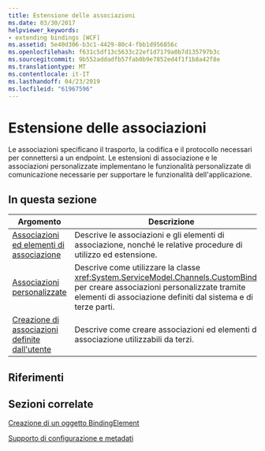 ```yaml
---
title: Estensione delle associazioni
ms.date: 03/30/2017
helpviewer_keywords:
- extending bindings [WCF]
ms.assetid: 5e40d306-b3c1-4429-80c4-fbb1d956856c
ms.openlocfilehash: f631c5df13c5633c22ef1d7179a0b7d135797b3c
ms.sourcegitcommit: 9b552addadfb57fab0b9e7852ed4f1f1b8a42f8e
ms.translationtype: MT
ms.contentlocale: it-IT
ms.lasthandoff: 04/23/2019
ms.locfileid: "61967596"
---
```

# <a name="extending-bindings"></a>Estensione delle associazioni
Le associazioni specificano il trasporto, la codifica e il protocollo necessari per connettersi a un endpoint. Le estensioni di associazione e le associazioni personalizzate implementano le funzionalità personalizzate di comunicazione necessarie per supportare le funzionalità dell'applicazione.  
  
## <a name="in-this-section"></a>In questa sezione  
  
|Argomento|Descrizione|  
|-----------|-----------------|  
|[Associazioni ed elementi di associazione](../../../../docs/framework/wcf/extending/bindings-and-binding-elements.md)|Descrive le associazioni e gli elementi di associazione, nonché le relative procedure di utilizzo ed estensione.|  
|[Associazioni personalizzate](../../../../docs/framework/wcf/extending/custom-bindings.md)|Descrive come utilizzare la classe <xref:System.ServiceModel.Channels.CustomBinding> per creare associazioni personalizzate tramite elementi di associazione definiti dal sistema e di terze parti.|  
|[Creazione di associazioni definite dall'utente](../../../../docs/framework/wcf/extending/creating-user-defined-bindings.md)|Descrive come creare associazioni ed elementi di associazione utilizzabili da terzi.|  
  
## <a name="reference"></a>Riferimenti  
  
## <a name="related-sections"></a>Sezioni correlate  
 [Creazione di un oggetto BindingElement](../../../../docs/framework/wcf/extending/creating-a-bindingelement.md)  
  
 [Supporto di configurazione e metadati](../../../../docs/framework/wcf/extending/configuration-and-metadata-support.md)
